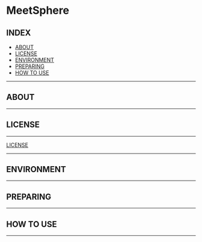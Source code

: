 <!-- FIXME title -->
# MeetSphere

<!--![un license](https://img.shields.io/github/license/RyosukeDTomita/<your-repository>)-->

## INDEX

- [ABOUT](#about)
- [LICENSE](#license)
- [ENVIRONMENT](#environment)
- [PREPARING](#preparing)
- [HOW TO USE](#how-to-use)

---

## ABOUT

---

## LICENSE

---

<!-- NOLICENSE or MIT? -->
[LICENSE](./LICENSE)

---

## ENVIRONMENT

---

## PREPARING

---

## HOW TO USE

---
